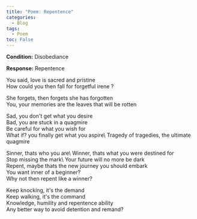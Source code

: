 ```yaml
---
title: "Poem: Repentence"
categories:
  - Blog
tags:
  - Poem
toc: False
---
```


**Condition:** Disobediance

**Response:** Repentence 

You said, love is sacred and pristine \
How could you then fall for forgetful irene ? 

She forgets, then forgets she has forgotten \
You, your memories are the leaves that will be rotten

Sad, you don't get what you desire\
Bad, you are stuck in a quagmire\
Be careful for what you wish for\
What if? you finally get what you aspire\ 
Tragedy of tragedies, the ultimate quagmire 

Sinner, thats who you are\ 
Winner, thats what you were destined for\
Stop missing the mark\ 
Your future will no more be dark\
Repent, maybe thats the new journey you should embark\
You want inner of a beginner? \
Why not then repent like a winner? 

Keep knocking, it's the demand \
Keep walking, it's the command \
Knowledge, humility and repentence ability\
Any better way to avoid detention and remand?